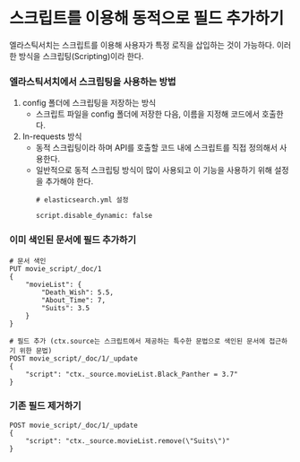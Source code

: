# 스크립트를 이용해 동적으로 필드 추가하기
엘라스틱서치는 스크립트를 이용해 사용자가 특정 로직을 삽입하는 것이 가능하다. 이러한 방식을 스크립팅(Scripting)이라 한다.

### 엘라스틱서치에서 스크립팅을 사용하는 방법
1. config 폴더에 스크립팅을 저장하는 방식
    - 스크립트 파일을 config 폴더에 저장한 다음, 이름을 지정해 코드에서 호출한다.
2. In-requests 방식
    - 동적 스크립팅이라 하며 API를 호출할 코드 내에 스크립트를 직접 정의해서 사용한다.
    - 일반적으로 동적 스크립팅 방식이 많이 사용되고 이 기능을 사용하기 위해 설정을 추가해야 한다.
      ```
      # elasticsearch.yml 설정
      
      script.disable_dynamic: false
      ```
      
### 이미 색인된 문서에 필드 추가하기
```
# 문서 색인
PUT movie_script/_doc/1
{
    "movieList": {
        "Death_Wish": 5.5,
        "About_Time": 7,
        "Suits": 3.5
    }
}

# 필드 추가 (ctx.source는 스크립트에서 제공하는 특수한 문법으로 색인된 문서에 접근하기 위한 문법)
POST movie_script/_doc/1/_update
{
    "script": "ctx._source.movieList.Black_Panther = 3.7"
}
```

### 기존 필드 제거하기
```
POST movie_script/_doc/1/_update
{
    "script": "ctx._source.movieList.remove(\"Suits\")"
}
```      